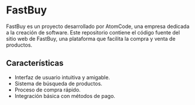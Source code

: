 # FastBuy

FastBuy es un proyecto desarrollado por AtomCode, una empresa dedicada a la creación de software. Este repositorio contiene el código fuente del sitio web de FastBuy, una plataforma que facilita la compra y venta de productos.

## Características

- Interfaz de usuario intuitiva y amigable.
- Sistema de búsqueda de productos.
- Proceso de compra rápido.
- Integración básica con métodos de pago.
